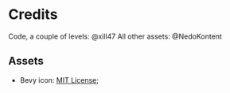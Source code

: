 # Credits
Code, a couple of levels: @xill47
All other assets: @NedoKontent

## Assets

* Bevy icon: [MIT License](licenses/Bevy_MIT_License.md);
